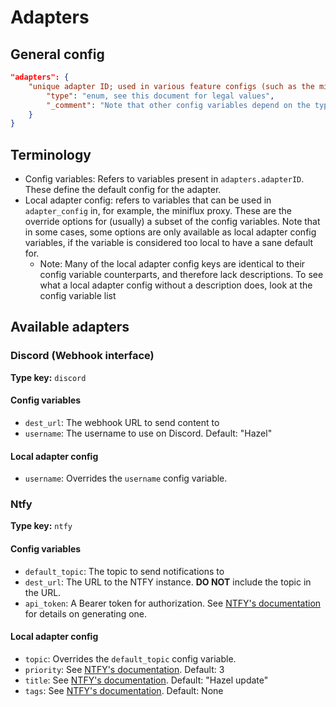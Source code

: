# Adapters

## General config
```json
"adapters": {
    "unique adapter ID; used in various feature configs (such as the miniflux proxy)": {
        "type": "enum, see this document for legal values",
        "_comment": "Note that other config variables depend on the type used."
    }
}
```

## Terminology
* Config variables: Refers to variables present in `adapters.adapterID`. These define the default config for the adapter.
* Local adapter config: refers to variables that can be used in `adapter_config` in, for example, the miniflux proxy. These are the override options for (usually) a subset of the config variables. Note that in some cases, some options are only available as local adapter config variables, if the variable is considered too local to have a sane default for.
    * Note: Many of the local adapter config keys are identical to their config variable counterparts, and therefore lack descriptions. To see what a local adapter config without a description does, look at the config variable list

## Available adapters
### Discord (Webhook interface)

**Type key:** `discord`

#### Config variables
* `dest_url`: The webhook URL to send content to
* `username`: The username to use on Discord. Default: "Hazel"

#### Local adapter config
* `username`: Overrides the `username` config variable.

### Ntfy

**Type key:** `ntfy`

#### Config variables
* `default_topic`: The topic to send notifications to
* `dest_url`: The URL to the NTFY instance. **DO NOT** include the topic in the URL.
* `api_token`: A Bearer token for authorization. See [NTFY's documentation](https://docs.ntfy.sh/publish/#access-tokens) for details on generating one.

#### Local adapter config
* `topic`: Overrides the `default_topic` config variable.
* `priority`: See [NTFY's documentation](https://docs.ntfy.sh/publish/#message-priority). Default: 3
* `title`: See [NTFY's documentation](https://docs.ntfy.sh/publish/#message-title). Default: "Hazel update"
* `tags`: See [NTFY's documentation](https://docs.ntfy.sh/publish/#tags-emojis). Default: None
